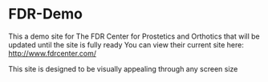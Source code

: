 # FDR-Demo
This a demo site for The FDR Center for Prostetics and Orthotics that will be updated until the site is fully ready
You can view their current site here: http://www.fdrcenter.com/

This site is designed to be visually appealing through any screen size
